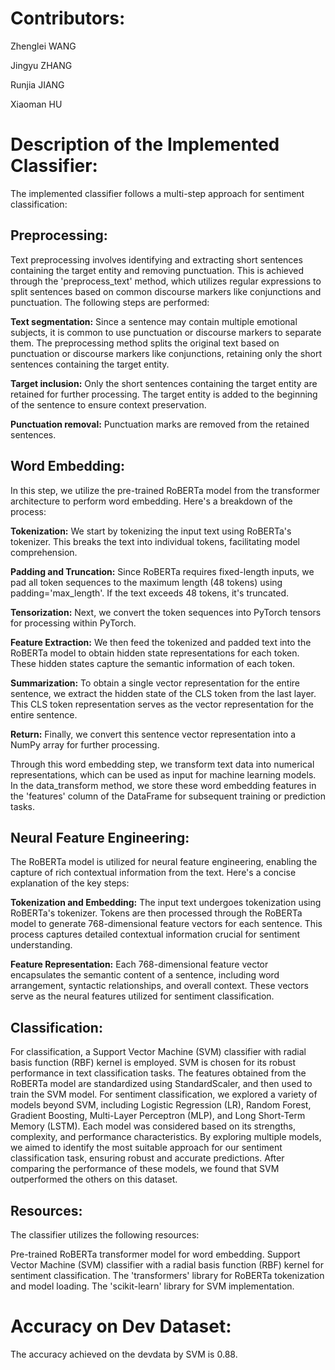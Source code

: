 # Contributors:

Zhenglei WANG

Jingyu ZHANG

Runjia JIANG

Xiaoman HU


# Description of the Implemented Classifier:

The implemented classifier follows a multi-step approach for sentiment classification:

## Preprocessing:

Text preprocessing involves identifying and extracting short sentences containing the target entity and removing punctuation. This is achieved through the 'preprocess_text' method, which utilizes regular expressions to split sentences based on common discourse markers like conjunctions and punctuation.
The following steps are performed:

**Text segmentation:** Since a sentence may contain multiple emotional subjects, it is common to use punctuation or discourse markers to separate them. The preprocessing method splits the original text based on punctuation or discourse markers like conjunctions, retaining only the short sentences containing the target entity.

**Target inclusion:** Only the short sentences containing the target entity are retained for further processing. The target entity is added to the beginning of the sentence to ensure context preservation.

**Punctuation removal:** Punctuation marks are removed from the retained sentences.

## Word Embedding:
 
In this step, we utilize the pre-trained RoBERTa model from the transformer architecture to perform word embedding. Here's a breakdown of the process:

**Tokenization:**
We start by tokenizing the input text using RoBERTa's tokenizer. This breaks the text into individual tokens, facilitating model comprehension.

**Padding and Truncation:** Since RoBERTa requires fixed-length inputs, we pad all token sequences to the maximum length (48 tokens) using padding='max_length'. If the text exceeds 48 tokens, it's truncated.

**Tensorization:** Next, we convert the token sequences into PyTorch tensors for processing within PyTorch.

**Feature Extraction:** We then feed the tokenized and padded text into the RoBERTa model to obtain hidden state representations for each token. These hidden states capture the semantic information of each token.

**Summarization:** To obtain a single vector representation for the entire sentence, we extract the hidden state of the CLS token from the last layer. This CLS token representation serves as the vector representation for the entire sentence.

**Return:** Finally, we convert this sentence vector representation into a NumPy array for further processing.

Through this word embedding step, we transform text data into numerical representations, which can be used as input for machine learning models. In the data_transform method, we store these word embedding features in the 'features' column of the DataFrame for subsequent training or prediction tasks.

## Neural Feature Engineering:

The RoBERTa model is utilized for neural feature engineering, enabling the capture of rich contextual information from the text. Here's a concise explanation of the key steps:

**Tokenization and Embedding:**
The input text undergoes tokenization using RoBERTa's tokenizer. Tokens are then processed through the RoBERTa model to generate 768-dimensional feature vectors for each sentence. This process captures detailed contextual information crucial for sentiment understanding.

**Feature Representation:**
Each 768-dimensional feature vector encapsulates the semantic content of a sentence, including word arrangement, syntactic relationships, and overall context. These vectors serve as the neural features utilized for sentiment classification.

## Classification:

For classification, a Support Vector Machine (SVM) classifier with radial basis function (RBF) kernel is employed. SVM is chosen for its robust performance in text classification tasks. The features obtained from the RoBERTa model are standardized using StandardScaler, and then used to train the SVM model.
For sentiment classification, we explored a variety of models beyond SVM, including Logistic Regression (LR), Random Forest, Gradient Boosting, Multi-Layer Perceptron (MLP), and Long Short-Term Memory (LSTM). 
Each model was considered based on its strengths, complexity, and performance characteristics. By exploring multiple models, we aimed to identify the most suitable approach for our sentiment classification task, ensuring robust and accurate predictions.
After comparing the performance of these models, we found that SVM outperformed the others on this dataset.

## Resources:

The classifier utilizes the following resources:

Pre-trained RoBERTa transformer model for word embedding.
Support Vector Machine (SVM) classifier with a radial basis function (RBF) kernel for sentiment classification.
The 'transformers' library for RoBERTa tokenization and model loading.
The 'scikit-learn' library for SVM implementation.

# Accuracy on Dev Dataset:

The accuracy achieved on the devdata by SVM is 0.88.
